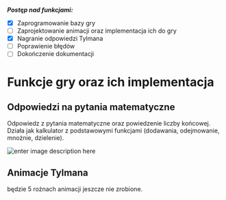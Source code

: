 ***Postęp nad funkcjami:***

 - [x] Zaprogramowanie bazy gry
 - [ ] Zaprojektowanie animacji oraz implementacja ich do gry
 - [x] Nagranie odpowiedzi Tylmana
 - [ ] Poprawienie błędów
 - [ ] Dokończenie dokumentacji

#  Funkcje gry oraz ich implementacja

## Odpowiedzi na pytania matematyczne

Odpowiedz z pytania matematyczne oraz powiedzenie liczby końcowej.
Działa jak kalkulator z podstawowymi funkcjami (dodawania, odejmowanie, mnożnie, dzielenie).

![enter image description here](https://img29.demotywatoryfb.pl//uploads/202010/1603371485_hhi9ne_500.jpg)
## Animacje Tylmana

będzie 5 rożnach animacji jeszcze nie zrobione.
